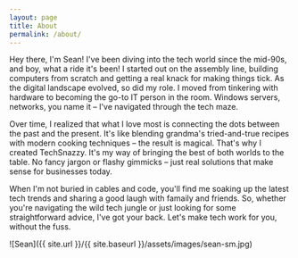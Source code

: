 ```yaml
---
layout: page
title: About
permalink: /about/
---
```


Hey there, I'm Sean! I've been diving into the tech world since the mid-90s, and boy, what a ride it's been! I started out on the assembly line, building computers from scratch and getting a real knack for making things tick. As the digital landscape evolved, so did my role. I moved from tinkering with hardware to becoming the go-to IT person in the room. Windows servers, networks, you name it – I've navigated through the tech maze.

Over time, I realized that what I love most is connecting the dots between the past and the present. It's like blending grandma's tried-and-true recipes with modern cooking techniques – the result is magical. That's why I created TechSnazzy. It's my way of bringing the best of both worlds to the table. No fancy jargon or flashy gimmicks – just real solutions that make sense for businesses today.

When I'm not buried in cables and code, you'll find me soaking up the latest tech trends and sharing a good laugh with famaily and friends. So, whether you're navigating the wild tech jungle or just looking for some straightforward advice, I've got your back. Let's make tech work for you, without the fuss.

![Sean]({{ site.url }}/{{ site.baseurl }}/assets/images/sean-sm.jpg)